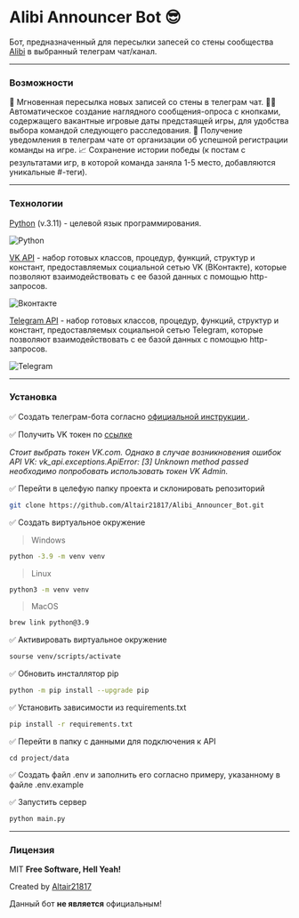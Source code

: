 # __Alibi Announcer Bot__ 😎

Бот, предназначенный для пересылки запесей со стены сообщества [Alibi](https://ru.wikipedia.org/wiki/Толстой,_Лев_Николаевич) в выбранный телеграм чат/канал.
___
### Возможности
💨 Мгновенная пересылка новых записей со стены в телеграм чат.
🙋‍♀️ Автоматическое создание наглядного сообщения-опроса с кнопками, содержащего вакантные игровые даты предстаящей игры, для удобства выбора командой следующего расследования.
🚨 Получение уведомления в телеграм чате от организации об успешной регистрации команды на игре.
📈 Сохранение истории победы (к постам с результатами игр, в которой команда заняла 1-5 место, добавляются уникальные #-теги).
___
### Технологии

[Python] (v.3.11) - целевой язык программирования.

![Python](https://img.shields.io/badge/python-3670A0?style=for-the-badge&logo=python&logoColor=ffdd54)

[VK API] - набор готовых классов, процедур, функций, структур и констант, предоставляемых социальной сетью VK (ВКонтакте), которые позволяют взаимодействовать с ее базой данных с помощью http-запросов.

![Вконтакте](https://img.shields.io/badge/вконтакте-%232E87FB.svg?&style=for-the-badge&logo=vk&logoColor=white)

[Telegram API] - набор готовых классов, процедур, функций, структур и констант, предоставляемых социальной сетью Telegram, которые позволяют взаимодействовать с ее базой данных с помощью http-запросов.

![Telegram](https://img.shields.io/badge/Telegram-2CA5E0?style=for-the-badge&logo=telegram&logoColor=white)
___

### Установка

✅ Создать телеграм-бота согласно [официальной инструкции ](https://core.telegram.org/bots).

✅ Получить VK токен по [ссылке ](https://vkhost.github.io/)

_Стоит выбрать токен VK.com. Однако в случае возникновения ошибок API VK: vk_api.exceptions.ApiError: [3] Unknown method passed необходимо попробовать использовать токен VK Admin._

✅ Перейти в целефую папку проекта и склонировать репозиторий
```sh
git clone https://github.com/Altair21817/Alibi_Announcer_Bot.git
```

✅ Создать виртуальное окружение

> Windows

```sh
python -3.9 -m venv venv
```

> Linux

```sh
python3 -m venv venv
```

> MacOS

```sh
brew link python@3.9
```

✅ Активировать виртуальное окружение

```sh
sourse venv/scripts/activate
```

✅ Обновить инсталлятор pip

```sh
python -m pip install --upgrade pip
```

✅ Установить зависимости из requirements.txt

```sh
pip install -r requirements.txt
```

✅ Перейти в папку с данными для подключения к API
```
cd project/data
```

✅ Создать файл .env и заполнить его согласно примеру, указанному в файле .env.example

✅ Запустить сервер

```sh
python main.py
```
___
### Лицензия

MIT 
**Free Software, Hell Yeah!**

Created by [Altair21817]

Данный бот __не является__ официальным!

[Altair21817]: <https://github.com/Altair21817>
[Alibi]: <https://vk.com/alibigames>
[Python]: <https://www.python.org/>
[VK API]: <https://dev.vk.com/api/overview>
[Telegram API]: <https://core.telegram.org/bots/api>
